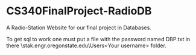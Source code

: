 # CS340FinalProject-RadioDB
A Radio-Station Website for our final project in Databases.

To get sql to work one must put a file with the password named DBP.txt in there \\stak.engr.oregonstate.edu\Users\<Your username> folder.
